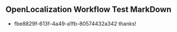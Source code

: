 ## OpenLocalization Workflow Test MarkDown
* fbe8829f-613f-4a49-a1fb-80574432a342 thanks!

<!--HONumber=Jul16_HO2-->



